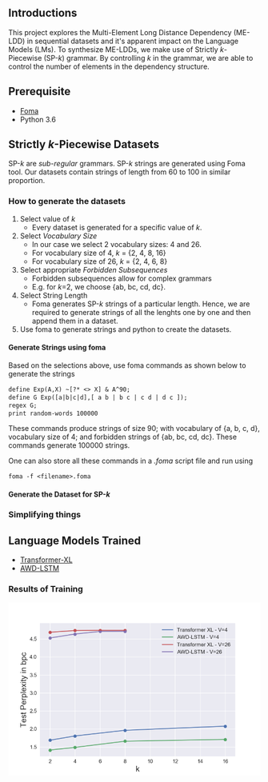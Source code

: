 ## Introductions
This project explores the Multi-Element Long Distance Dependency (ME-LDD) in sequential datasets and it's apparent impact on the Language Models (LMs). To synthesize ME-LDDs, we make use of Strictly _k_-Piecewise (SP-_k_) grammar. By controlling _k_ in the grammar, we are able to control the number of elements in the dependency structure.

## Prerequisite
- [Foma](https://fomafst.github.io/)
- Python 3.6

## Strictly _k_-Piecewise Datasets
SP-_k_ are _sub-regular_ grammars. SP-_k_ strings are generated using Foma tool. Our datasets contain strings of length from 60 to 100 in similar proportion.

### How to generate the datasets
1. Select value of _k_
   - Every dataset is generated for a specific value of _k_.
2. Select _Vocabulary Size_
   - In our case we select 2 vocabulary sizes: 4 and 26.
   - For vocabulary size of 4, _k_ = {2, 4, 8, 16}
   - For vocabulary size of 26, _k_ = {2, 4, 6, 8}
3. Select appropriate _Forbidden Subsequences_
   - Forbidden subsequences allow for complex grammars
   - E.g. for _k_=2, we choose {ab, bc, cd, dc}.
4. Select String Length
   - Foma generates SP-_k_ strings of a particular length. Hence, we are required to generate strings of all the lenghts one by one and then append them in a dataset.
5. Use foma to generate strings and python to create the datasets.

#### Generate Strings using foma
Based on the selections above, use foma commands as shown below to generate the strings
```
define Exp(A,X) ~[?* <> X] & A^90;
define G Exp([a|b|c|d],[ a b | b c | c d | d c ]);
regex G;
print random-words 100000
```
These commands produce strings of size 90; with vocabulary of {a, b, c, d}, vocabulary size of 4; and forbidden strings of {ab, bc, cd, dc}. These commands generate 100000 strings.

One can also store all these commands in a _.foma_ script file and run using
```
foma -f <filename>.foma
```
#### Generate the Dataset for SP-_k_

### Simplifying things

## Language Models Trained
- [Transformer-XL](https://github.com/kimiyoung/transformer-xl)
- [AWD-LSTM](https://github.com/salesforce/awd-lstm-lm)

### Results of Training
![image](https://raw.githubusercontent.com/silentknight/DelFol-ACL-2019/master/perplexity.png)
<!--## Please cite the paper
```
Hello
```-->
